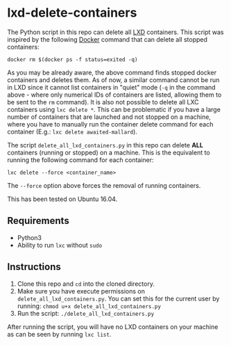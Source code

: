 # lxd-delete-containers

The Python script in this repo can delete all [LXD](https://linuxcontainers.org/lxd/) containers. This script was inspired by the following [Docker](https://www.docker.com/) command that can delete all stopped containers: 
```
docker rm $(docker ps -f status=exited -q)
```
As you may be already aware, the above command finds stopped docker containers and deletes them. As of now, a similar command cannot be run in LXD since it cannot list containers in "quiet" mode (`-q` in the command above - where only numerical IDs of containers are listed, allowing them to be sent to the `rm` command). It is also not possible to delete all LXC containers using `lxc delete *`. This can be problematic if you have a large number of containers that are launched and not stopped on a machine, where you have to manually run the container delete command for each container (E.g.: `lxc delete awaited-mallard`). 

The script `delete_all_lxd_containers.py` in this repo can delete **ALL** containers (running or stopped) on a machine. This is the equivalent to running the following command for each container: 
```
lxc delete --force <container_name> 
```

The `--force` option above forces the removal of running containers. 

This has been tested on Ubuntu 16.04. 

## Requirements 
* Python3 
* Ability to run `lxc` without `sudo`

## Instructions
1. Clone this repo and `cd` into the cloned directory. 
2. Make sure you have execute permissions on `delete_all_lxd_containers.py`. You can set this for the current user by running: `chmod u+x delete_all_lxd_containers.py`
3. Run the script: `./delete_all_lxd_containers.py`

After running the script, you will have no LXD containers on your machine as can be seen by running `lxc list`. 
